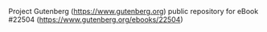 Project Gutenberg (https://www.gutenberg.org) public repository for eBook #22504 (https://www.gutenberg.org/ebooks/22504)
